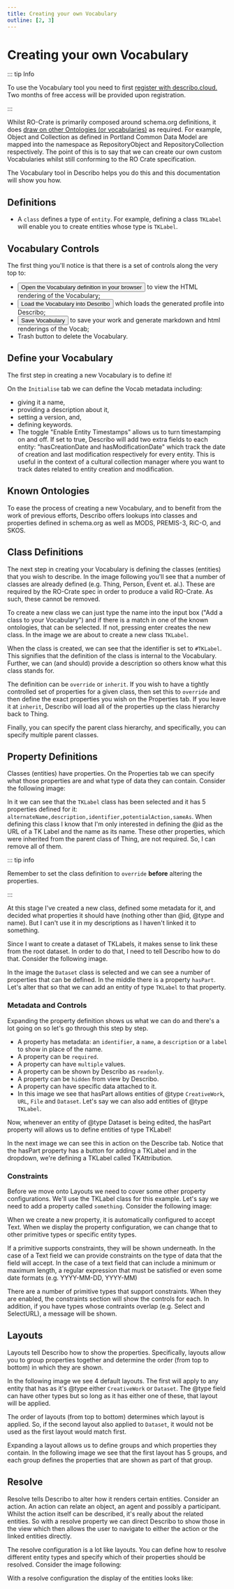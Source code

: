 ```yaml
---
title: Creating your own Vocabulary
outline: [2, 3]
---
```


# Creating your own Vocabulary

::: tip Info

To use the Vocabulary tool you need to first
[register with describo.cloud.](/docs/guide/register.html) Two months of free access will be
provided upon registration.

:::

Whilst RO-Crate is primarily composed around schema.org definitions, it does
[draw on other Ontologies (or vocabularies)](https://www.researchobject.org/ro-crate/specification/1.1/metadata.html#additional-metadata-standards)
as required. For example, Object and Collection as defined in Portland Common Data Model are mapped
into the namespace as RepositoryObject and RepositoryCollection respectively. The point of this is
to say that we can create our own custom Vocabularies whilst still conforming to the RO Crate
specification.

The Vocabulary tool in Describo helps you do this and this documentation will show you how.

<ImageComponent src="/images/guide-vocabulary/vocab1.webp"></ImageComponent>

## Definitions

-   A `class` defines a type of `entity`. For example, defining a class `TKLabel` will enable you to
    create entities whose type is `TKLabel`.

## Vocabulary Controls

<div class="my-6">
The first thing you'll notice is that there is a set of controls along the very top to:

<ul class="list-disc">
    <li>
        <Button>Open the Vocabulary definition in your browser</Button> to view the HTML rendering of the Vocabulary;
    </li>
    <li>
        <Button>Load the Vocabulary into Describo</Button> which loads the generated profile into Describo;
    </li>
    <li>
        <Button>Save Vocabulary</Button> to save your work and generate markdown and html renderings of the Vocab;
    </li>
    <li>
        Trash button to delete the Vocabulary.
    </li>
</ul>
</div>

## Define your Vocabulary

The first step in creating a new Vocabulary is to define it!

On the `Initialise` tab we can define the Vocab metadata including:

-   giving it a name,
-   providing a description about it,
-   setting a version, and,
-   defining keywords.
-   The toggle "Enable Entity Timestamps" allows us to turn timestamping on and off. If set to true,
    Describo will add two extra fields to each entity: "hasCreationDate and hasModificationDate"
    which track the date of creation and last modification respectively for every entity. This is
    useful in the context of a cultural collection manager where you want to track dates related to
    entity creation and modification.

## Known Ontologies

To ease the process of creating a new Vocabulary, and to benefit from the work of previous efforts,
Describo offers lookups into classes and properties defined in schema.org as well as MODS, PREMIS-3,
RiC-O, and SKOS.

## Class Definitions

The next step in creating your Vocabulary is defining the classes (entities) that you wish to
describe. In the image following you'll see that a number of classes are already defined (e.g.
Thing, Person, Event et. al.). These are required by the RO-Crate spec in order to produce a valid
RO-Crate. As such, these cannot be removed.

To create a new class we can just type the name into the input box ("Add a class to your
Vocabulary") and if there is a match in one of the known ontologies, that can be selected. If not,
pressing enter creates the new class. In the image we are about to create a new class `TKLabel`.

<ImageComponent src="/images/guide-vocabulary/vocab2.webp"></ImageComponent>

When the class is created, we can see that the identifier is set to `#TKLabel`. This signifies that
the definition of the class is internal to the Vocabulary. Further, we can (and should) provide a
description so others know what this class stands for.

The definition can be `override` or `inherit`. If you wish to have a tightly controlled set of
properties for a given class, then set this to `override` and then define the exact properties you
wish on the Properties tab. If you leave it at `inherit`, Describo will load all of the properties
up the class hierarchy back to Thing.

Finally, you can specify the parent class hierarchy, and specifically, you can specify multiple
parent classes.

<ImageComponent src="/images/guide-vocabulary/vocab3.webp"></ImageComponent>

## Property Definitions

Classes (entities) have properties. On the Properties tab we can specify what those properties are
and what type of data they can contain. Consider the following image:

<ImageComponent src="/images/guide-vocabulary/vocab4.webp"></ImageComponent>

In it we can see that the `TKLabel` class has been selected and it has 5 properties defined for it:
`alternateName,description,identifier,potentialAction,sameAs`. When defining this class I know that
I'm only interested in defining the @id as the URL of a TK Label and the name as its name. These
other properties, which were inherited from the parent class of Thing, are not required. So, I can
remove all of them.

::: tip info

Remember to set the class definition to `override` **before** altering the properties.

:::

<ImageComponent src="/images/guide-vocabulary/vocab5.webp"></ImageComponent>

At this stage I've created a new class, defined some metadata for it, and decided what properties it
should have (nothing other than @id, @type and name). But I can't use it in my descriptions as I
haven't linked it to something.

Since I want to create a dataset of TKLabels, it makes sense to link these from the root dataset. In
order to do that, I need to tell Describo how to do that. Consider the following image.

<ImageComponent src="/images/guide-vocabulary/vocab6.webp"></ImageComponent>

In the image the `Dataset` class is selected and we can see a number of properties that can be
defined. In the middle there is a property `hasPart`. Let's alter that so that we can add an entity
of type `TKLabel` to that property.

<ImageComponent src="/images/guide-vocabulary/vocab7.webp"></ImageComponent>

### Metadata and Controls

Expanding the property definition shows us what we can do and there's a lot going on so let's go
through this step by step.

-   A property has metadata: an `identifier`, a `name`, a `description` or a `label` to show in
    place of the name.
-   A property can be `required`.
-   A property can have `multiple` values.
-   A property can be shown by Describo as `readonly`.
-   A property can be `hidden` from view by Describo.
-   A property can have specific data attached to it.
-   In this image we see that hasPart allows entities of @type `CreativeWork`, `URL`, `File` and
    `Dataset`. Let's say we can also add entities of @type `TKLabel`.

Now, whenever an entity of @type Dataset is being edited, the hasPart property will allows us to
define entities of type TKLabel!

In the next image we can see this in action on the Describe tab. Notice that the hasPart property
has a button for adding a TKLabel and in the dropdown, we're defining a TKLabel called
TKAttribution.

<ImageComponent src="/images/guide-vocabulary/vocab8.webp"></ImageComponent>

### Constraints

Before we move onto Layouts we need to cover some other property configurations. We'll use the
TKLabel class for this example. Let's say we need to add a property called `something`. Consider the
following image:

<ImageComponent src="/images/guide-vocabulary/vocab9.webp"></ImageComponent>

When we create a new property, it is automatically configured to accept Text. When we display the
property configuration, we can change that to other primitive types or specific entity types.

If a primitive supports constraints, they will be shown underneath. In the case of a Text field we
can provide constraints on the type of data that the field will accept. In the case of a text field
that can include a minimum or maximum length, a regular expression that must be satisfied or even
some date formats (e.g. YYYY-MM-DD, YYYY-MM)

There are a number of primitive types that support constraints. When they are enabled, the
constraints section will show the controls for each. In addition, if you have types whose contraints
overlap (e.g. Select and SelectURL), a message will be shown.

<ImageComponent src="/images/guide-vocabulary/vocab10.webp"></ImageComponent>

## Layouts

Layouts tell Describo how to show the properties. Specifically, layouts allow you to group
properties together and determine the order (from top to bottom) in which they are shown.

In the following image we see 4 default layouts. The first will apply to any entity that has as it's
@type either `CreativeWork` or `Dataset`. The @type field can have other types but so long as it has
either one of these, that layout will be applied.

The order of layouts (from top to bottom) determines which layout is applied. So, if the second
layout also applied to `Dataset`, it would not be used as the first layout would match first.

<ImageComponent src="/images/guide-vocabulary/vocab11.webp"></ImageComponent>

Expanding a layout allows us to define groups and which properties they contain. In the following
image we see that the first layout has 5 groups, and each group defines the properties that are
shown as part of that group.

<ImageComponent src="/images/guide-vocabulary/vocab12.webp"></ImageComponent>

## Resolve

Resolve tells Describo to alter how it renders certain entities. Consider an action. An action can
relate an object, an agent and possibly a participant. Whilst the action itself can be described,
it's really about the related entities. So with a resolve property we can direct Describo to show
those in the view which then allows the user to navigate to either the action or the linked entities
directly.

The resolve configuration is a lot like layouts. You can define how to resolve different entity
types and specify which of their properties should be resolved. Consider the image following:

<ImageComponent src="/images/guide-vocabulary/vocab13.webp"></ImageComponent>

With a resolve configuration the display of the entities looks like:

<ImageComponent src="/images/guide-vocabulary/with-resolve-definition.webp"></ImageComponent>

<Disqus />
